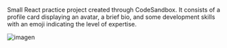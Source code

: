 Small React practice project created through CodeSandbox.
It consists of a profile card displaying an avatar, a brief bio, and some development skills with an emoji indicating the level of expertise.

![imagen](https://github.com/aimagist/react-profileCard/assets/104396772/69866830-dd5c-443d-a884-cc33b478ebd3)


